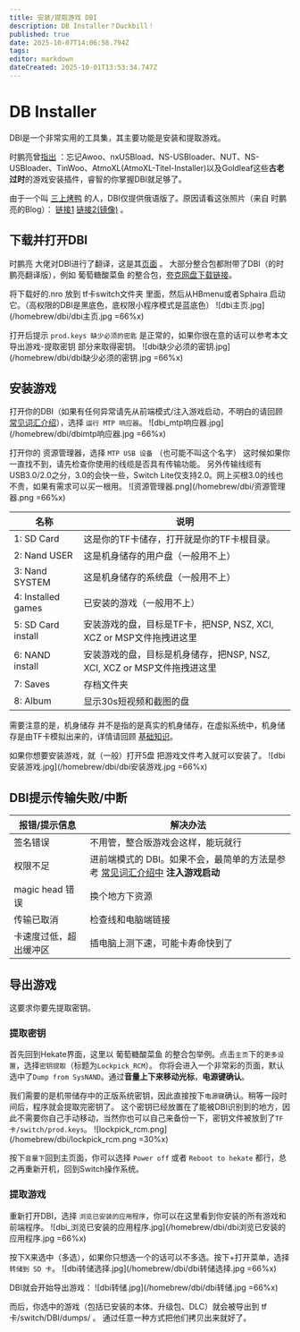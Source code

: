 ```yaml
---
title: 安装/提取游戏 DBI
description: DB Installer？Duckbill！
published: true
date: 2025-10-07T14:06:58.794Z
tags: 
editor: markdown
dateCreated: 2025-10-01T13:53:34.747Z
---
```


# DB Installer

DBI是一个非常实用的工具集，其主要功能是安装和提取游戏。

时鹏亮曾[指出](https://shipengliang.com/games/switch-dbi-%e5%9b%be%e6%96%87%e4%bd%bf%e7%94%a8%e6%95%99%e7%a8%8b.html) ：忘记Awoo、nxUSBload、NS-USBloader、NUT、NS-USBloader、TinWoo、AtmoXL(AtmoXL-Titel-Installer)以及Goldleaf这些**古老过时**的游戏安装插件，睿智的你掌握DBI就足够了。

由于一个叫 [三上烤鸭](https://space.bilibili.com/679023184) 的人，DBI仅提供俄语版了。原因请看这张照片（来自 时鹏亮的Blog）： [链接1](https://pic.shipengliang.com/wp-content/uploads/2025/05/%E5%85%B3%E4%BA%8EDBI%E4%B8%BA%E4%BB%80%E4%B9%88%E5%8E%BB%E6%8E%89%E4%BA%86%E4%B8%AD%E6%96%87%E7%89%88.png) [链接2(镜像)](https://dl.awa.cool/huangsam04/%E5%85%B3%E4%BA%8EDBI%E4%B8%BA%E4%BB%80%E4%B9%88%E5%8E%BB%E6%8E%89%E4%BA%86%E4%B8%AD%E6%96%87%E7%89%88.png) 。

## 下载并打开DBI
时鹏亮 大佬对DBI进行了翻译，这是其[页面](https://shipengliang.com/games/%e7%ab%af%e5%8d%88%e8%8a%82%e5%84%bf%e7%ab%a5%e8%8a%82%e7%a4%bc%e7%89%a9%ef%bc%9a%e5%85%a8%e7%90%83%e9%a6%96%e5%8f%91-dbi-%e4%b8%ad%e6%96%87%e7%89%88.html) 。
大部分整合包都附带了DBI（的时鹏亮翻译版），例如 葡萄糖酸菜鱼 的整合包，[夸克网盘下载链接](https://pan.quark.cn/s/3c0d28411181)。

将下载好的.nro 放到 tf卡switch文件夹 里面，然后从HBmenu或者Sphaira 启动它。（高权限的DBI是黑底色，底权限小程序模式是蓝底色）
![dbi主页.jpg](/homebrew/dbi/dbi主页.jpg =66%x)

打开后提示 `prod.keys 缺少必须的密匙` 是正常的，如果你很在意的话可以参考本文 导出游戏-提取密钥 部分来取得密钥。
![dbi缺少必须的密钥.jpg](/homebrew/dbi/dbi缺少必须的密钥.jpg =66%x)
## 安装游戏
打开你的DBI（如果有任何异常请先从前端模式/注入游戏启动，不明白的请回顾 [常见词汇介绍](/CommonTerms)），选择 `运行 MTP 响应器`。
![dbi_mtp响应器.jpg](/homebrew/dbi/dbimtp响应器.jpg =66%x)

打开你的 资源管理器，选择 `MTP USB 设备` （也可能不叫这个名字）
这时候如果你一直找不到，请先检查你使用的线缆是否具有传输功能。
另外传输线缆有USB3.0/2.0之分，3.0的会快一些，Switch Lite仅支持2.0。网上买根3.0的线也不贵，如果有需求可以买一根用。
![资源管理器.png](/homebrew/dbi/资源管理器.png =66%x)

| 名称              | 说明 |
| ----------------- | ---- |
| 1: SD Card        | 这是你的TF卡储存，打开就是你的TF卡根目录。 |
| 2: Nand USER      | 这是机身储存的用户盘（一般用不上） |
| 3: Nand SYSTEM    | 这是机身储存的系统盘（一般用不上） |
| 4: Installed games| 已安装的游戏（一般用不上） |
| 5: SD Card install| 安装游戏的盘，目标是TF卡，把NSP, NSZ, XCI, XCZ or MSP文件拖拽进这里 |
| 6: NAND install   | 安装游戏的盘，目标是机身储存，把NSP, NSZ, XCI, XCZ or MSP文件拖拽进这里 |
| 7: Saves          | 存档文件夹 |
| 8: Album          | 显示30s短视频和截图的盘 |

需要注意的是，机身储存 并不是指的是真实的机身储存，在虚拟系统中，机身储存是由TF卡模拟出来的，详情请回顾 [基础知识](/GettingStarted)。

如果你想要安装游戏，就（一般）打开5盘 把游戏文件考入就可以安装了。
![dbi安装游戏.jpg](/homebrew/dbi/dbi安装游戏.jpg =66%x)

## DBI提示传输失败/中断
| 报错/提示信息       | 解决办法                                                                 |
| -------------------- | ------------------------------------------------------------------------ |
| 签名错误             | 不用管，整合版游戏会这样，能玩就行                                       |
| 权限不足             | 进前端模式的 DBI。如果不会，最简单的方法是参考 [常见词汇介绍中](/CommonTerms) **注入游戏启动** |
| magic head 错误      | 换个地方下资源                                                           |
| 传输已取消           | 检查线和电脑端链接                                                       |
| 卡速度过低，超出缓冲区 | 插电脑上测下速，可能卡寿命快到了                                           |

## 导出游戏
这要求你要先提取密钥。

### 提取密钥
首先回到Hekate界面，这里以 葡萄糖酸菜鱼 的整合包举例。点击`主页`下的`更多设置`，选择`密钥提取`（标题为`Lockpick_RCM`）。
你将会进入一个非常彩的页面，默认选中了`Dump from SysNAND`。通过**音量上下来移动光标**，**电源键确认**。

我们需要的是机带储存中的正版系统密钥，因此直接按下`电源键`确认。稍等一段时间后，程序就会提取完密钥了。
这个密钥已经放置在了能被DBI识别到的地方，因此不需要你自己手动移动，当然你也可以自己来备份一下，密钥文件被放到了`TF卡/switch/prod.keys`。
![lockpick_rcm.png](/homebrew/dbi/lockpick_rcm.png =30%x)


按下`音量下`回到主页面，你可以选择 `Power off` 或者 `Reboot to hekate` 都行，总之再重新开机，回到Switch操作系统。

### 提取游戏
重新打开DBI，选择 `浏览已安装的应用程序`，你可以在这里看到你安装的所有游戏和前端程序。
![dbi_浏览已安装的应用程序.jpg](/homebrew/dbi/dbi浏览已安装的应用程序.jpg =66%x)

按下X来选中（多选），如果你只想选一个的话可以不多选。按下+打开菜单，选择 `转储到 SD 卡`。
![dbi转储选择.jpg](/homebrew/dbi/dbi转储选择.jpg =66%x)

DBI就会开始导出游戏：
![dbi转储.jpg](/homebrew/dbi/dbi转储.jpg =66%x)

而后，你选中的游戏（包括已安装的本体、升级包、DLC）就会被导出到 tf卡/switch/DBI/dumps/ 。
通过任意一种方式把他们拷贝出来就好了。



